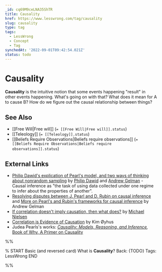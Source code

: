 ```yaml
---
_id: cq69M9ceLNA35ShTR
title: Causality
href: https://www.lesswrong.com/tag/causality
slug: causality
type: tag
tags:
  - LessWrong
  - Concept
  - Tag
synchedAt: '2022-09-01T09:42:54.021Z'
status: todo
---
```


# Causality

**Causality** is the intuitive notion that some events happening "result" in other events happening. What's going on with that? What does it mean for A to cause B? How do we figure out the causal relationship between things?

## See Also

- [[Free Will|Free will]] (`= [[Free Will|Free will]].status`)
- [[Teleology]] (`= [[Teleology]].status`)
- [[Beliefs Require Observations|Beliefs require observations]] (`= [[Beliefs Require Observations|Beliefs require observations]].status`)

## External Links

- [Philip Dawid's explication of Pearl's model, and two ways of thinking about nonrandom sampling](http://www.stat.columbia.edu/~cook/movabletype/archives/2009/07/philip_dawids_t.html) by [Philip Dawid](https://en.wikipedia.org/wiki/Philip_Dawid) and [Andrew Gelman](http://andrewgelman.com/) \- Causal inference as "the task of using data collected under one regime to infer about the properties of another".
- [Resolving disputes between J. Pearl and D. Rubin on causal inference](http://www.stat.columbia.edu/~cook/movabletype/archives/2009/07/disputes_about.html) and [More on Pearl's and Rubin's frameworks for causal inference](http://www.stat.columbia.edu/~cook/movabletype/archives/2009/07/more_on_pearlru.html) by Andrew Gelman
- [If correlation doesn't imply causation, then what does?](http://www.michaelnielsen.org/ddi/if-correlation-doesnt-imply-causation-then-what-does/) by [Michael Nielsen](https://en.wikipedia.org/wiki/Michael_Nielsen)
- [Correlation is Evidence of Causation](http://oyhus.no/CorrelationAndCausation.html) by Kim Øyhus
- Judea Pearls's works: [*Causality: Models, Reasoning, and Inference*](http://bayes.cs.ucla.edu/BOOK-2K/)*,* [Book of Why, A Primer on Causality](https://www.goodreads.com/book/show/36204378-the-book-of-why)


%%

% START
Basic (and reversed card)
What is **Causality**?
Back: {TODO}
Tags: LessWrong
END

%%
	
